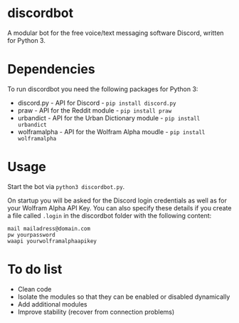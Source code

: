 # discordbot
A modular bot for the free voice/text messaging software Discord, written for Python 3.

# Dependencies
To run discordbot you need the following packages for Python 3:

* discord.py - API for Discord - `pip install discord.py`
* praw - API for the Reddit module - `pip install praw`
* urbandict - API for the Urban Dictionary module - `pip install urbandict`
* wolframalpha - API for the Wolfram Alpha moudle - `pip install wolframalpha`

# Usage
Start the bot via `python3 discordbot.py`.

On startup you will be asked for the Discord login credentials as well as for your Wolfram Alpha API Key. You can also specify these details if you create a file called `.login` in the discordbot folder with the following content:
```
mail mailadress@domain.com
pw yourpassword
waapi yourwolframalphaapikey
```

# To do list
* Clean code
* Isolate the modules so that they can be enabled or disabled dynamically
* Add additional modules
* Improve stability (recover from connection problems)

